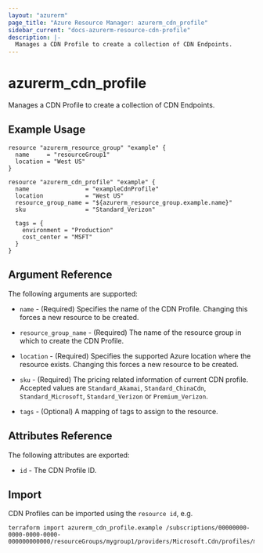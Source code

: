 ```yaml
---
layout: "azurerm"
page_title: "Azure Resource Manager: azurerm_cdn_profile"
sidebar_current: "docs-azurerm-resource-cdn-profile"
description: |-
  Manages a CDN Profile to create a collection of CDN Endpoints.
---
```


# azurerm_cdn_profile

Manages a CDN Profile to create a collection of CDN Endpoints.

## Example Usage

```hcl
resource "azurerm_resource_group" "example" {
  name     = "resourceGroup1"
  location = "West US"
}

resource "azurerm_cdn_profile" "example" {
  name                = "exampleCdnProfile"
  location            = "West US"
  resource_group_name = "${azurerm_resource_group.example.name}"
  sku                 = "Standard_Verizon"

  tags = {
    environment = "Production"
    cost_center = "MSFT"
  }
}
```

## Argument Reference

The following arguments are supported:

* `name` - (Required) Specifies the name of the CDN Profile. Changing this forces a
    new resource to be created.

* `resource_group_name` - (Required) The name of the resource group in which to
    create the CDN Profile.

* `location` - (Required) Specifies the supported Azure location where the resource exists. Changing this forces a new resource to be created.

* `sku` - (Required) The pricing related information of current CDN profile. Accepted values are `Standard_Akamai`, `Standard_ChinaCdn`, `Standard_Microsoft`, `Standard_Verizon` or `Premium_Verizon`.

* `tags` - (Optional) A mapping of tags to assign to the resource.

## Attributes Reference

The following attributes are exported:

* `id` - The CDN Profile ID.

## Import

CDN Profiles can be imported using the `resource id`, e.g.

```shell
terraform import azurerm_cdn_profile.example /subscriptions/00000000-0000-0000-0000-000000000000/resourceGroups/mygroup1/providers/Microsoft.Cdn/profiles/myprofile1
```
